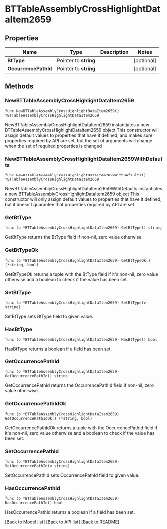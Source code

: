 # BTTableAssemblyCrossHighlightDataItem2659

## Properties

Name | Type | Description | Notes
------------ | ------------- | ------------- | -------------
**BtType** | Pointer to **string** |  | [optional] 
**OccurrencePathId** | Pointer to **string** |  | [optional] 

## Methods

### NewBTTableAssemblyCrossHighlightDataItem2659

`func NewBTTableAssemblyCrossHighlightDataItem2659() *BTTableAssemblyCrossHighlightDataItem2659`

NewBTTableAssemblyCrossHighlightDataItem2659 instantiates a new BTTableAssemblyCrossHighlightDataItem2659 object
This constructor will assign default values to properties that have it defined,
and makes sure properties required by API are set, but the set of arguments
will change when the set of required properties is changed

### NewBTTableAssemblyCrossHighlightDataItem2659WithDefaults

`func NewBTTableAssemblyCrossHighlightDataItem2659WithDefaults() *BTTableAssemblyCrossHighlightDataItem2659`

NewBTTableAssemblyCrossHighlightDataItem2659WithDefaults instantiates a new BTTableAssemblyCrossHighlightDataItem2659 object
This constructor will only assign default values to properties that have it defined,
but it doesn't guarantee that properties required by API are set

### GetBtType

`func (o *BTTableAssemblyCrossHighlightDataItem2659) GetBtType() string`

GetBtType returns the BtType field if non-nil, zero value otherwise.

### GetBtTypeOk

`func (o *BTTableAssemblyCrossHighlightDataItem2659) GetBtTypeOk() (*string, bool)`

GetBtTypeOk returns a tuple with the BtType field if it's non-nil, zero value otherwise
and a boolean to check if the value has been set.

### SetBtType

`func (o *BTTableAssemblyCrossHighlightDataItem2659) SetBtType(v string)`

SetBtType sets BtType field to given value.

### HasBtType

`func (o *BTTableAssemblyCrossHighlightDataItem2659) HasBtType() bool`

HasBtType returns a boolean if a field has been set.

### GetOccurrencePathId

`func (o *BTTableAssemblyCrossHighlightDataItem2659) GetOccurrencePathId() string`

GetOccurrencePathId returns the OccurrencePathId field if non-nil, zero value otherwise.

### GetOccurrencePathIdOk

`func (o *BTTableAssemblyCrossHighlightDataItem2659) GetOccurrencePathIdOk() (*string, bool)`

GetOccurrencePathIdOk returns a tuple with the OccurrencePathId field if it's non-nil, zero value otherwise
and a boolean to check if the value has been set.

### SetOccurrencePathId

`func (o *BTTableAssemblyCrossHighlightDataItem2659) SetOccurrencePathId(v string)`

SetOccurrencePathId sets OccurrencePathId field to given value.

### HasOccurrencePathId

`func (o *BTTableAssemblyCrossHighlightDataItem2659) HasOccurrencePathId() bool`

HasOccurrencePathId returns a boolean if a field has been set.


[[Back to Model list]](../README.md#documentation-for-models) [[Back to API list]](../README.md#documentation-for-api-endpoints) [[Back to README]](../README.md)


